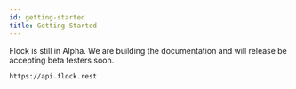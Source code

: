 ```yaml
---
id: getting-started
title: Getting Started
---
```


Flock is still in Alpha. We are building the documentation and will release be accepting beta testers soon.

```sh
https://api.flock.rest
```